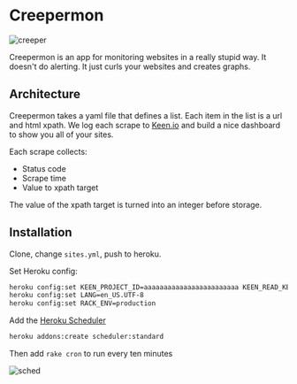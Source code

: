 # Creepermon

![creeper](http://f.cl.ly/items/0W1F0H2b1e373X3a262z/creeper-poster-cartoon-show.jpg)

Creepermon is an app for monitoring websites in a really stupid way. It doesn't do alerting. It just curls your websites and creates graphs.

## Architecture

Creepermon takes a yaml file that defines a list. Each item in the list is a url and html xpath. We log each scrape to [Keen.io](https://keen.io/) and build a nice dashboard to show you all of your sites.

Each scrape collects:

 - Status code
 - Scrape time
 - Value to xpath target

The value of the xpath target is turned into an integer before storage.

## Installation

Clone, change `sites.yml`, push to heroku.

Set Heroku config:

```sh
heroku config:set KEEN_PROJECT_ID=aaaaaaaaaaaaaaaaaaaaaaaa KEEN_READ_KEY=eeeeeeeeeeeeeeeeeeeeeeee KEEN_WRITE_KEY=ffffffffffffffffffffffff
heroku config:set LANG=en_US.UTF-8
heroku config:set RACK_ENV=production
```

Add the [Heroku Scheduler](https://scheduler.heroku.com/)

```sh
heroku addons:create scheduler:standard
```

Then add `rake cron` to run every ten minutes

![sched](http://cl.natw.me/gGkM/d)
